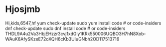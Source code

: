 # Hjosjmb
Hi,kids,6547,hf
yum check-update
sudo yum install code # or code-insiders
dnf check-update
sudo dnf install code # or code-insiders
THDL9A4u2Va3HbjEHzzr3cvj1xdGiy1KRk550006UQBO3H7hN8Xob-WAuK6AfySKzeE72oXQH6cKb3UIuGNbh2OD117513716
